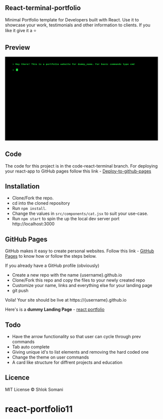 ## React-terminal-portfolio  
Minimal Portfolio template for Developers built with React. Use it to showcase your work, testimonials and other information to clients.
If you like it give it a :star: 
## Preview

![](react-terminal.gif)

## Code

The code for this project is in the code-react-terminal branch. For deploying your react-app to GitHub pages follow this link - [Deploy-to-github-pages](https://reactgo.com/deploy-react-app-github-pages/)

## Installation

- Clone/Fork the repo.
- cd into the cloned repository
- Run `npm install`.
- Change the values in `src/components/cat.jsx` to suit your use-case.
- Run `npm start` to spin the up the local dev server port http://localhost:3000

## GitHub Pages

GitHub makes it easy to create personal websites. Follow this link - [GitHub Pages](https://pages.github.com/) to know how or follow the steps below.

If you already have a GitHub profile (obviously)

- Create a new repo with the name {username}.github.io
- Clone/Fork this repo and copy the files to your newly created repo
- Customize your name, links and everything else for your landing page
- git push

Voila! Your site should be live at https://{username}.github.io

Here's is a **dummy Landing Page** - [react portfolio](https://shloksomani.github.io/react-terminal-portfolio/)

## Todo
- Have the arrow functionality so that user can cycle through prev commands 
- Tab auto complete 
- Giving unique id's to list elements and removing the hard coded one 
- Change the theme on user commands  
- A card like structure for diffrent projects and education 

## Licence

MIT License © Shlok Somani
# react-portfolio11
